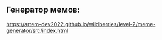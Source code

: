 ## Генератор мемов:
https://artem-dev2022.github.io/wildberries/level-2/meme-generator/src/index.html
